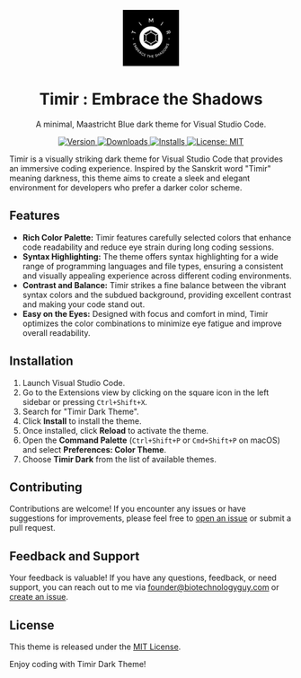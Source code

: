 <p align="center">
  <img alt="Timir Logo" src="./images/logo.png" width="100" />
</p>
<h1 align="center">
  Timir : Embrace the Shadows
</h1>
<p align="center">
  A minimal, Maastricht Blue dark theme for Visual Studio Code.
</p>
<p align="center">
  <a href="https://marketplace.visualstudio.com/items?itemName=ShubhamThorat.Timir">
    <img alt="Version" src="https://img.shields.io/visual-studio-marketplace/v/ShubhamThorat.Timir?color=brightgreen" />
  </a>
  <a href="https://marketplace.visualstudio.com/items?itemName=ShubhamThorat.Timir">
    <img alt="Downloads" src="https://img.shields.io/visual-studio-marketplace/d/ShubhamThorat.Timir" />
  </a>
  <a href="https://marketplace.visualstudio.com/items?itemName=ShubhamThorat.Timir">
    <img alt="Installs" src="https://img.shields.io/visual-studio-marketplace/i/ShubhamThorat.Timir" />
  </a>
  <a href="https://github.com/Biotechnologyguy/Timir-VSCode/blob/main/LICENSE">
    <img alt="License: MIT" src="https://img.shields.io/badge/License-MIT-yellow.svg?color=navy" />
  </a>
</p>


Timir is a visually striking dark theme for Visual Studio Code that provides an immersive coding experience. Inspired by the Sanskrit word "Timir" meaning darkness, this theme aims to create a sleek and elegant environment for developers who prefer a darker color scheme.

## Features

- **Rich Color Palette:** Timir features carefully selected colors that enhance code readability and reduce eye strain during long coding sessions.
- **Syntax Highlighting:** The theme offers syntax highlighting for a wide range of programming languages and file types, ensuring a consistent and visually appealing experience across different coding environments.
- **Contrast and Balance:** Timir strikes a fine balance between the vibrant syntax colors and the subdued background, providing excellent contrast and making your code stand out.
- **Easy on the Eyes:** Designed with focus and comfort in mind, Timir optimizes the color combinations to minimize eye fatigue and improve overall readability.

## Installation

1. Launch Visual Studio Code.
2. Go to the Extensions view by clicking on the square icon in the left sidebar or pressing `Ctrl+Shift+X`.
3. Search for "Timir Dark Theme".
4. Click **Install** to install the theme.
5. Once installed, click **Reload** to activate the theme.
6. Open the **Command Palette** (`Ctrl+Shift+P` or `Cmd+Shift+P` on macOS) and select **Preferences: Color Theme**.
7. Choose **Timir Dark** from the list of available themes.

## Contributing

Contributions are welcome! If you encounter any issues or have suggestions for improvements, please feel free to [open an issue](https://github.com/Biotechnologyguy/Timir-VSCode/issues) or submit a pull request.

## Feedback and Support

Your feedback is valuable! If you have any questions, feedback, or need support, you can reach out to me via [founder@biotechnologyguy.com](mailto:founder@biotechnologyguy.com) or [create an issue](https://github.com/Biotechnologyguy/Timir-VSCode/issues).

## License

This theme is released under the [MIT License](LICENSE).

Enjoy coding with Timir Dark Theme!

